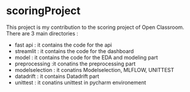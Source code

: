 # scoringProject

This project is my contribution to the scoring project of Open Classroom. There are 3 main directories :

* fast api : it contains the code for the api
* streamlit : it contains the code for the dashboard
* model : it contains the code for the EDA and modeling part
* preprocessing :it conatins the preprocessing part
* modelselection : it conatins Modelselection, MLFLOW, UNITTEST
* datadrift : it contains Datadrift part
* unittest : it conatins unittest in pycharm environement
